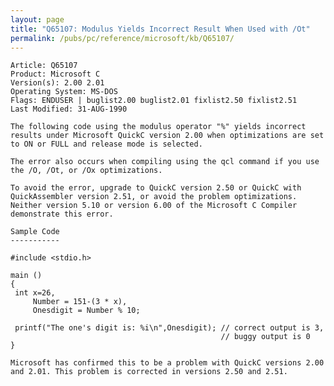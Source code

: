```yaml
---
layout: page
title: "Q65107: Modulus Yields Incorrect Result When Used with /Ot"
permalink: /pubs/pc/reference/microsoft/kb/Q65107/
---
```


	Article: Q65107
	Product: Microsoft C
	Version(s): 2.00 2.01
	Operating System: MS-DOS
	Flags: ENDUSER | buglist2.00 buglist2.01 fixlist2.50 fixlist2.51
	Last Modified: 31-AUG-1990
	
	The following code using the modulus operator "%" yields incorrect
	results under Microsoft QuickC version 2.00 when optimizations are set
	to ON or FULL and release mode is selected.
	
	The error also occurs when compiling using the qcl command if you use
	the /O, /Ot, or /Ox optimizations.
	
	To avoid the error, upgrade to QuickC version 2.50 or QuickC with
	QuickAssembler version 2.51, or avoid the problem optimizations.
	Neither version 5.10 or version 6.00 of the Microsoft C Compiler
	demonstrate this error.
	
	Sample Code
	-----------
	
	#include <stdio.h>
	
	main ()
	{
	 int x=26,
	     Number = 151-(3 * x),
	     Onesdigit = Number % 10;
	
	 printf("The one's digit is: %i\n",Onesdigit); // correct output is 3,
	                                               // buggy output is 0
	}
	
	Microsoft has confirmed this to be a problem with QuickC versions 2.00
	and 2.01. This problem is corrected in versions 2.50 and 2.51.
